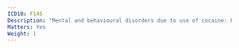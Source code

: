 ```yaml
---
ICD10: F145
Description: "Mental and behavioural disorders due to use of cocaine: Psychotic disorder"
Matters: Yes
Weight: 1
---
```

